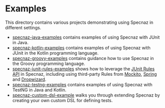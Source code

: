 # Examples

This directory contains various projects demonstrating using Specnaz in different settings.

* [specnaz-java-examples](specnaz-java-examples) contains examples of using Specnaz with JUnit in Java.
* [specnaz-kotlin-examples](specnaz-kotlin-examples) contains examples of using Specnaz with JUnit in the Kotlin programming language.
* [specnaz-groovy-examples](specnaz-groovy-examples) contains guidance how to use Specnaz in the Groovy programming language.
* [specnaz-junit-rules-examples](specnaz-junit-rules-examples) shows how to leverage the
   [JUnit Rules API](https://github.com/junit-team/junit4/wiki/rules) in Specnaz,
   including using third-party Rules from [Mockito](http://site.mockito.org/),
   [Spring](https://spring.io/) and [Dropwizard](http://www.dropwizard.io).
* [specnaz-testng-examples](specnaz-testng-examples) contains examples of using Specnaz with TestNG in Java and Kotlin.
* [specnaz-custom-dsl-example](specnaz-custom-dsl-example) walks you through extending Specnaz by creating your own custom DSL for defining tests.
